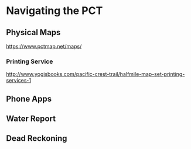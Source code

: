 # Navigating the PCT
## Physical Maps
https://www.pctmap.net/maps/

### Printing Service
http://www.yogisbooks.com/pacific-crest-trail/halfmile-map-set-printing-services-1


## Phone Apps
## Water Report
## Dead Reckoning
